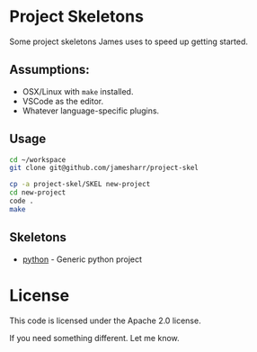 # Project Skeletons
Some project skeletons James uses to speed up getting started.

## Assumptions:
* OSX/Linux with `make` installed.
* VSCode as the editor.
* Whatever language-specific plugins.

## Usage
```sh
cd ~/workspace
git clone git@github.com/jamesharr/project-skel

cp -a project-skel/SKEL new-project
cd new-project
code .
make
```

## Skeletons
* [python](python) - Generic python project

# License
This code is licensed under the Apache 2.0 license.

If you need something different. Let me know.